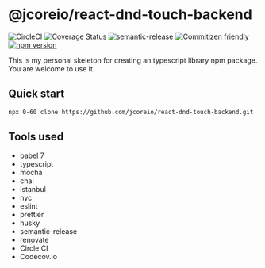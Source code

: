 # @jcoreio/react-dnd-touch-backend

[![CircleCI](https://circleci.com/gh/jcoreio/react-dnd-touch-backend.svg?style=svg)](https://circleci.com/gh/jcoreio/react-dnd-touch-backend)
[![Coverage Status](https://codecov.io/gh/jcoreio/react-dnd-touch-backend/branch/master/graph/badge.svg)](https://codecov.io/gh/jcoreio/react-dnd-touch-backend)
[![semantic-release](https://img.shields.io/badge/%20%20%F0%9F%93%A6%F0%9F%9A%80-semantic--release-e10079.svg)](https://github.com/semantic-release/semantic-release)
[![Commitizen friendly](https://img.shields.io/badge/commitizen-friendly-brightgreen.svg)](http://commitizen.github.io/cz-cli/)
[![npm version](https://badge.fury.io/js/%40jcoreio%2Freact-dnd-touch-backend.svg)](https://badge.fury.io/js/%40jcoreio%2Freact-dnd-touch-backend)

This is my personal skeleton for creating an typescript library npm package. You are welcome to use it.

## Quick start

```sh
npx 0-60 clone https://github.com/jcoreio/react-dnd-touch-backend.git
```

## Tools used

- babel 7
- typescript
- mocha
- chai
- istanbul
- nyc
- eslint
- prettier
- husky
- semantic-release
- renovate
- Circle CI
- Codecov.io
